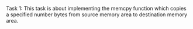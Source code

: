 Task 1: This task is about implementing the memcpy function which copies a specified number bytes from source memory area to destination memory area.
